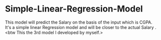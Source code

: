 # Simple-Linear-Regression-Model
This model will predict the Salary on the basis of the input which is CGPA. It's a simple linear Regression model and will be closer to the actual Salary . &lt;btw This the 3rd model I developed by myself.>
